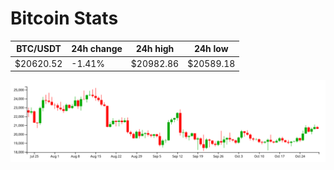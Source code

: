 # Bitcoin Stats

BTC/USDT|24h change|24h high|24h low|
|---|---|---|---|
|$20620.52|-1.41%|$20982.86|$20589.18|

<img src="./chart.svg">
